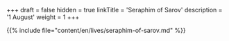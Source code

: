 +++
draft = false
hidden = true
linkTitle = 'Seraphim of Sarov'
description = '1 August'
weight = 1
+++

{{% include file="content/en/lives/seraphim-of-sarov.md" %}}
